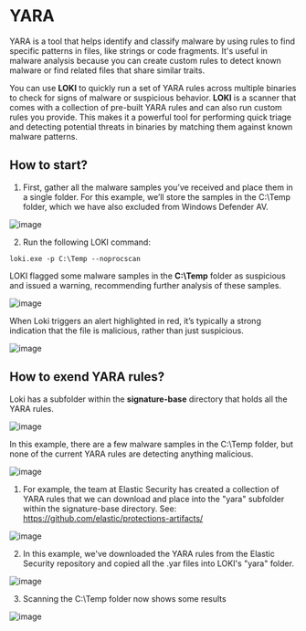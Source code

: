 # YARA

YARA is a tool that helps identify and classify malware by using rules to find specific patterns in files, like strings or code fragments. It's useful in malware analysis because you can create custom rules to detect known malware or find related files that share similar traits.

You can use **LOKI** to quickly run a set of YARA rules across multiple binaries to check for signs of malware or suspicious behavior. **LOKI** is a scanner that comes with a collection of pre-built YARA rules and can also run custom rules you provide. This makes it a powerful tool for performing quick triage and detecting potential threats in binaries by matching them against known malware patterns.

## How to start?

1. First, gather all the malware samples you’ve received and place them in a single folder. For this example, we’ll store the samples in the C:\Temp folder, which we have also excluded from Windows Defender AV.

![image](https://github.com/user-attachments/assets/3cf62ded-9cd6-438a-a1c2-b02fd8909972)

2. Run the following LOKI command:

```
loki.exe -p C:\Temp --noprocscan
```
LOKI flagged some malware samples in the **C:\Temp** folder as suspicious and issued a warning, recommending further analysis of these samples.

![image](https://github.com/user-attachments/assets/8445758a-e37b-4741-b258-6984ad8365fd)

When Loki triggers an alert highlighted in red, it’s typically a strong indication that the file is malicious, rather than just suspicious.

![image](https://github.com/user-attachments/assets/38470e88-0a49-4f7d-98d1-0b5921216706)

## How to exend YARA rules?

Loki has a subfolder within the **signature-base** directory that holds all the YARA rules.

![image](https://github.com/user-attachments/assets/24d917a2-529a-4d7b-a03e-6bbcabbc9ba5)

In this example, there are a few malware samples in the C:\Temp folder, but none of the current YARA rules are detecting anything malicious.

![image](https://github.com/user-attachments/assets/d5ed3d11-eb94-4454-9a21-76535e8504ef)

1. For example, the team at Elastic Security has created a collection of YARA rules that we can download and place into the "yara" subfolder within the signature-base directory. See: https://github.com/elastic/protections-artifacts/

![image](https://github.com/user-attachments/assets/3a02dc25-6f61-4cc4-88e9-d960dd21bc61)

2. In this example, we've downloaded the YARA rules from the Elastic Security repository and copied all the .yar files into LOKI's "yara" folder.

![image](https://github.com/user-attachments/assets/476320bf-9532-4413-8d37-9e431ced51e5)

3. Scanning the C:\Temp folder now shows some results

![image](https://github.com/user-attachments/assets/ebe90dfa-935a-4a87-b819-e1892e316f85)








